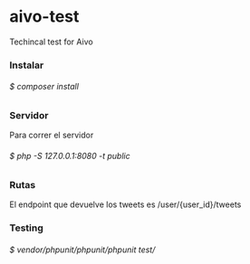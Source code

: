 # aivo-test
Techincal test for Aivo

### Instalar
###### $ composer install

### Servidor
Para correr el servidor 

###### $ php -S 127.0.0.1:8080 -t public

### Rutas
El endpoint que devuelve los tweets es /user/{user_id}/tweets

### Testing
###### $ vendor/phpunit/phpunit/phpunit test/


